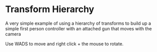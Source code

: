 # Transform Hierarchy
A very simple example of using a hierarchy of transforms to build up a simple first person controller
with an attached gun that moves with the camera

Use WADS to move and right click + the mouse to rotate.

